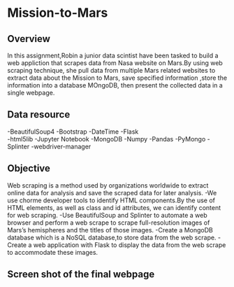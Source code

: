 # Mission-to-Mars
## Overview
In this assignment,Robin a junior data scintist have been tasked to build a web appliction that scrapes data from Nasa website on Mars.By using web scraping technique, she pull data from multiple Mars related websites to extract data about the Mission to Mars, save specified information ,store the information  into a database MOngoDB, then present the collected data in a single webpage.

## Data resource

-BeautifulSoup4 
-Bootstrap 
-DateTime 
-Flask  
-html5lib 
-Jupyter Notebook 
-MongoDB 
-Numpy 
-Pandas 
-PyMongo 
-Splinter 
-webdriver-manager

## Objective 

Web scraping is a method used by organizations worldwide to extract online data for analysis and save the scraped data for later analysis.
-We use chorme developer tools to identify HTML components.By the use of HTML elements, as well as class and id attributes, we can identify content for web scraping.
-Use BeautifulSoup and Splinter to automate a web browser and perform a web scrape to scrape full-resolution images of Mars’s hemispheres and the titles of those images.
-Create a MongoDB database which is a NoSQL database,to store data from the web scrape.
-Create a web application with Flask to display the data from the web scrape to accommodate these images.

## Screen shot of the final webpage

![]()

